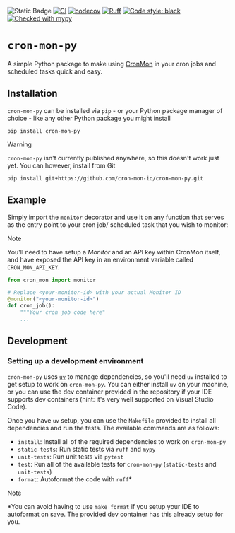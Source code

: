 ![Static Badge](https://img.shields.io/badge/Python-3.9_%7C_3.10_%7C_3.11_%7C_3.12-blue?logo=python&logoColor=white)
[![CI](https://github.com/cron-mon-io/cron-mon-py/actions/workflows/ci.yml/badge.svg)](https://github.com/cron-mon-io/cron-mon-py/actions/workflows/ci.yml)
[![codecov](https://codecov.io/gh/cron-mon-io/cron-mon-py/graph/badge.svg?token=EBVN9A4223)](https://codecov.io/gh/cron-mon-io/cron-mon-py)
[![Ruff](https://img.shields.io/endpoint?url=https://raw.githubusercontent.com/astral-sh/ruff/main/assets/badge/v2.json)](https://github.com/astral-sh/ruff)
[![Code style: black](https://img.shields.io/badge/code%20style-black-000000.svg)](https://github.com/psf/black)
[![Checked with mypy](http://www.mypy-lang.org/static/mypy_badge.svg)](http://mypy-lang.org/)

# `cron-mon-py`

A simple Python package to make using [CronMon](https://github.com/cron-mon-io) in your cron jobs and scheduled tasks quick and easy.


## Installation

`cron-mon-py` can be installed via `pip` - or your Python package manager of choice - like any other Python package you might install

```console
pip install cron-mon-py
```

> [!WARNING]
> `cron-mon-py` isn't currently published anywhere, so this doesn't work just yet. You can however, install from Git
> ```console
> pip install git+https://github.com/cron-mon-io/cron-mon-py.git
> ```

## Example

Simply import the `monitor` decorator and use it on any function that serves as the entry point to your cron job/ scheduled task that you wish to monitor:

> [!NOTE]
> You'll need to have setup a _Monitor_ and an API key within CronMon itself, and have exposed the API key in an environment variable called `CRON_MON_API_KEY`.

```python
from cron_mon import monitor

# Replace <your-monitor-id> with your actual Monitor ID
@monitor("<your-monitor-id>")
def cron_job():
    """Your cron job code here"
    ...
```

## Development

### Setting up a development environment

`cron-mon-py` uses [`uv`](https://docs.astral.sh/uv/) to manage dependencies, so you'll need `uv` installed to get setup to work on `cron-mon-py`. You can either install `uv` on your machine, or you can use the dev container provided in the repository if your IDE supports dev containers (hint: it's very well supported on Visual Studio Code).

Once you have `uv` setup, you can use the `Makefile` provided to install all dependencies and run the tests. The available commands are as follows:

* `install`: Install all of the required dependencies to work on `cron-mon-py`
* `static-tests`: Run static tests via `ruff` and `mypy`
* `unit-tests`: Run unit tests via `pytest`
* `test`: Run all of the available tests for `cron-mon-py` (`static-tests` and `unit-tests`)
* `format`: Autoformat the code with `ruff`*

> [!NOTE]
> *You can avoid having to use `make format` if you setup your IDE to autoformat on save. The provided dev container has this already setup for you.
